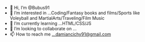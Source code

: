 - 👋 Hi, I’m @Bubus91
- 👀 I’m interested in ...Coding/Fantasy books and films/Sports like Voleyball and MartialArts/Traveling/Film Music
- 🌱 I’m currently learning ...HTML/CSS/JS
- 💞️ I’m looking to collaborate on ...
- 📫 How to reach me ...damiancichy91@gmail.com

<!---
Bubus91/Bubus91 is a ✨ special ✨ repository because its `README.md` (this file) appears on your GitHub profile.
You can click the Preview link to take a look at your changes.
--->
